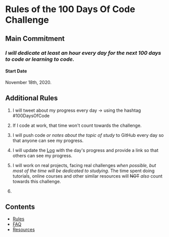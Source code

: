 # Rules of the 100 Days Of Code Challenge

## Main Commitment

### *I will dedicate at least an hour every day for the next 100 days to code or learning to code.*

#### Start Date

November 18th, 2020.

## Additional Rules

1. I will tweet about my progress every day -> using the hashtag #100DaysOfCode
2. If I code at work, that time won't count towards the challenge.
3. I will push code _or notes about the topic of study_ to GitHub every day so that anyone can see my progress.
4. I will update the [Log](log.md) with the day's progress and provide a link so that others can see my progress.
5. I will work on real projects, facing real challenges _when possible, but most of the time will be dedicated to studying_. The time spent doing tutorials, online courses and other similar resources will ~~NOT~~ _also_ count towards this challenge.

6.

## Contents

* [Rules](rules.md)
* [FAQ](FAQ.md)
* [Resources](resources.md)
